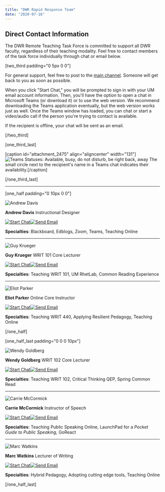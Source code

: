 ```yaml
---
title: "DWR Rapid Response Team"
date: "2020-07-16"
---
```


## Direct Contact Information

The DWR Remote Teaching Task Force is committed to support all DWR faculty, regardless of their teaching modality. Feel free to contact members of the task force individually through chat or email below.

\[two\_third padding="0 5px 0 0"\]

For general support, feel free to post to the [main channel](https://teams.microsoft.com/l/channel/19:3b137f1fd3594d65a12139d4b1ef338a%40thread.skype/Remote%2520Support?groupId=d0932355-a087-4440-b545-b11937a76ced&tenantId=69a9c930-1dbb-4630-bdd5-d28b8f680aae). Someone will get back to you as soon as possible.

When you click "Start Chat," you will be prompted to sign in with your UM email account information. Then, you'll have the option to open a chat in Microsoft Teams (or download it) or to use the web version. We recommend downloading the Teams application eventually, but the web version works just as well. Once the Teams window has loaded, you can chat or start a video/audio call if the person you're trying to contact is available.

If the recipient is offline, your chat will be sent as an email.

\[/two\_third\]

\[one\_third\_last\]

\[caption id="attachment\_2475" align="aligncenter" width="131"\]![Teams Statuses: Available, busy, do not disturb, be right back, away](images/teams-statuses.png) The small circle next to the recipient's name in a Teams chat indicates their availability.\[/caption\]

\[/one\_third\_last\]

* * *

\[one\_half padding="0 10px 0 0"\]

![Andrew Davis](images/andrew.jpg)

**Andrew Davis** Instructional Designer

[![Start Chat](images/Annotation-2020-07-16-100722-1.png)](https://teams.microsoft.com/l/chat/0/0?users=addavis@olemiss.edu)[![Send Email](images/Annotation-2020-07-16-100722-2.png)](mailto:addavis@olemiss.edu)

**Specialties**: Blackboard, Edblogs, Zoom, Teams, Teaching Online

* * *

![Guy Krueger](images/guy.jpg)

**Guy Krueger** WRIT 101 Core Lecturer

[![Start Chat](images/Annotation-2020-07-16-100722-1.png)](https://teams.microsoft.com/l/chat/0/0?users=gkrueger@olemiss.edu)[![Send Email](images/Annotation-2020-07-16-100722-2.png)](mailto:gkrueger@olemiss.edu)

**Specialties**: Teaching WRIT 101, UM RhetLab, Common Reading Experience

* * *

![Eliot Parker](images/eliot.jpg)

**Eliot Parker** Online Core Instructor

[![Start Chat](images/Annotation-2020-07-16-100722-1.png)](https://teams.microsoft.com/l/chat/0/0?users=beparke1@olemiss.edu)[![Send Email](images/Annotation-2020-07-16-100722-2.png)](mailto:beparke1@olemiss.edu)

**Specialties**: Teaching WRIT 440, Applying Resilient Pedagogy, Teaching Online

\[/one\_half\]

\[one\_half\_last padding="0 0 0 10px"\]

![Wendy Goldberg](images/wendy.jpg)

**Wendy Goldberg** WRIT 102 Core Lecturer

[![Start Chat](images/Annotation-2020-07-16-100722-1.png)](https://teams.microsoft.com/l/chat/0/0?users=goldberg@olemiss.edu)[![Send Email](images/Annotation-2020-07-16-100722-2.png)](mailto:goldberg@olemiss.edu)

**Specialties**: Teaching WRIT 102, Critical Thinking QEP, Spring Common Read

* * *

![Carrie McCormick](images/carrie.jpg)

**Carrie McCormick** Instructor of Speech

[![Start Chat](images/Annotation-2020-07-16-100722-1.png)](https://teams.microsoft.com/l/chat/0/0?users=crmccorm@olemiss.edu)[![Send Email](images/Annotation-2020-07-16-100722-2.png)](mailto:crmccorm@olemiss.edu)

**Specialties**: Teaching Public Speaking Online, LaunchPad for a _Pocket Guide to Public Speaking_, GoReact

* * *

![Marc Watkins](images/marc.jpg)

**Marc Watkins** Lecturer of Writing

[![Start Chat](images/Annotation-2020-07-16-100722-1.png)](https://teams.microsoft.com/l/chat/0/0?users=mwatkins@olemiss.edu)[![Send Email](images/Annotation-2020-07-16-100722-2.png)](mailto:mwatkins@olemiss.edu)

**Specialties**: Hybrid Pedagogy, Adopting cutting edge tools, Teaching Online

\[/one\_half\_last\]
